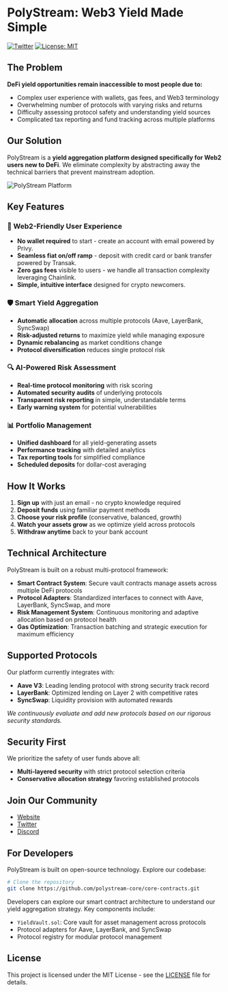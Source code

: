 # PolyStream: Web3 Yield Made Simple

[![Twitter](https://img.shields.io/twitter/follow/polystream?style=social)](https://x.com/streamdotxyz)
[![License: MIT](https://img.shields.io/badge/License-MIT-yellow.svg)](https://opensource.org/licenses/MIT)

## The Problem

**DeFi yield opportunities remain inaccessible to most people due to:**

- Complex user experience with wallets, gas fees, and Web3 terminology
- Overwhelming number of protocols with varying risks and returns
- Difficulty assessing protocol safety and understanding yield sources
- Complicated tax reporting and fund tracking across multiple platforms

## Our Solution

PolyStream is a **yield aggregation platform designed specifically for Web2 users new to DeFi**. We eliminate complexity by abstracting away the technical barriers that prevent mainstream adoption.

![PolyStream Platform](https://path-to-your-header-image.png)

## Key Features

### 📱 Web2-Friendly User Experience
- **No wallet required** to start - create an account with email powered by Privy.
- **Seamless fiat on/off ramp** - deposit with credit card or bank transfer powered by Transak.
- **Zero gas fees** visible to users - we handle all transaction complexity leveraging Chainlink.
- **Simple, intuitive interface** designed for crypto newcomers.

### 🛡️ Smart Yield Aggregation
- **Automatic allocation** across multiple protocols (Aave, LayerBank, SyncSwap)
- **Risk-adjusted returns** to maximize yield while managing exposure
- **Dynamic rebalancing** as market conditions change
- **Protocol diversification** reduces single protocol risk

### 🔍 AI-Powered Risk Assessment
- **Real-time protocol monitoring** with risk scoring
- **Automated security audits** of underlying protocols
- **Transparent risk reporting** in simple, understandable terms
- **Early warning system** for potential vulnerabilities

### 📊 Portfolio Management
- **Unified dashboard** for all yield-generating assets
- **Performance tracking** with detailed analytics
- **Tax reporting tools** for simplified compliance
- **Scheduled deposits** for dollar-cost averaging

## How It Works

1. **Sign up** with just an email - no crypto knowledge required
2. **Deposit funds** using familiar payment methods
3. **Choose your risk profile** (conservative, balanced, growth)
4. **Watch your assets grow** as we optimize yield across protocols
5. **Withdraw anytime** back to your bank account

## Technical Architecture

PolyStream is built on a robust multi-protocol framework:

- **Smart Contract System**: Secure vault contracts manage assets across multiple DeFi protocols
- **Protocol Adapters**: Standardized interfaces to connect with Aave, LayerBank, SyncSwap, and more
- **Risk Management System**: Continuous monitoring and adaptive allocation based on protocol health
- **Gas Optimization**: Transaction batching and strategic execution for maximum efficiency

## Supported Protocols

Our platform currently integrates with:

- **Aave V3**: Leading lending protocol with strong security track record
- **LayerBank**: Optimized lending on Layer 2 with competitive rates
- **SyncSwap**: Liquidity provision with automated rewards

*We continuously evaluate and add new protocols based on our rigorous security standards.*

## Security First

We prioritize the safety of user funds above all:

- **Multi-layered security** with strict protocol selection criteria
- **Conservative allocation strategy** favoring established protocols


## Join Our Community

- [Website](https://polystream.xyz)
- [Twitter](https://x.com/streamdotxyz)
- [Discord](https://discord.gg/polystream)


## For Developers

PolyStream is built on open-source technology. Explore our codebase:

```bash
# Clone the repository
git clone https://github.com/polystream-core/core-contracts.git
```

Developers can explore our smart contract architecture to understand our yield aggregation strategy. Key components include:

- `YieldVault.sol`: Core vault for asset management across protocols
- Protocol adapters for Aave, LayerBank, and SyncSwap
- Protocol registry for modular protocol management

## License

This project is licensed under the MIT License - see the [LICENSE](LICENSE) file for details.
